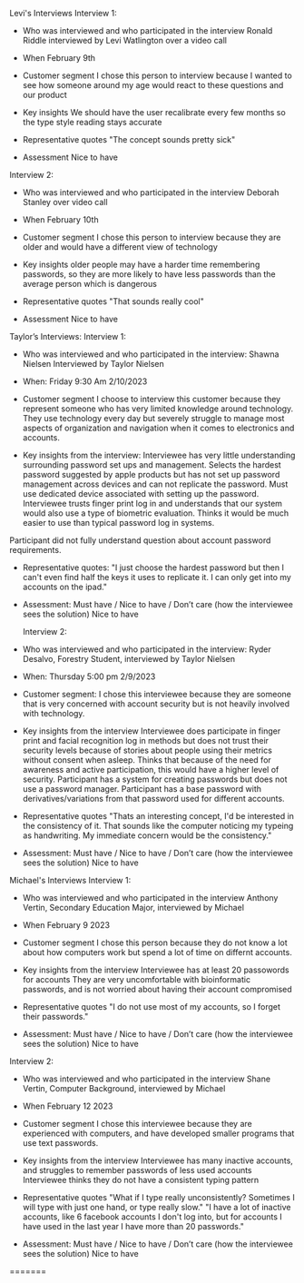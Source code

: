 
Levi's Interviews
Interview 1:
  - Who was interviewed and who participated in the interview
    Ronald Riddle interviewed by Levi Watlington over a video call
    
  - When
    February 9th
    
  - Customer segment
    I chose this person to interview because I wanted to see how someone around my age would react to these questions and our product
    
  - Key insights
    We should have the user recalibrate every few months so the type style 
    reading stays accurate
    
  - Representative quotes
    "The concept sounds pretty sick"
    
  - Assessment
    Nice to have
  
Interview 2:
  - Who was interviewed and who participated in the interview
    Deborah Stanley over video call
    
  - When
    February 10th
    
  - Customer segment
    I chose this person to interview because they are older and would have a different view of technology
    
  - Key insights
    older people may have a harder time remembering passwords, so they are
    more likely to have less passwords than the average person which is 
    dangerous
    
  - Representative quotes
    "That sounds really cool"
  
  - Assessment
    Nice to have
  
  Taylor’s Interviews:
	Interview 1:
 - Who was interviewed and who participated in the interview:
 Shawna Nielsen Interviewed by Taylor Nielsen
 - When: Friday 9:30 Am 2/10/2023
 - Customer segment
 I choose to interview this customer because they represent someone who has very limited knowledge around technology. They use technology every day but severely struggle to manage most aspects of organization and navigation when it comes to electronics and accounts. 
 
 - Key insights from the interview:
 Interviewee has very little understanding surrounding password set ups and management. Selects the hardest password suggested by apple products but has not set up password management across devices and can not replicate the password. Must use dedicated device associated with setting up the password. Interviewee trusts finger print log in and understands that our system would also use a type of biometric evaluation. Thinks it would be much easier to use than typical password log in systems.
 
 Participant did not fully understand question about account password requirements. 
 
 - Representative quotes:
 "I just choose the hardest password but then I can't even find half the keys it uses to replicate it. I can only get into my accounts on the ipad."
 
 - Assessment: Must have / Nice to have / Don’t care (how the interviewee sees the solution)
 Nice to have

	Interview 2:
 - Who was interviewed and who participated in the interview:
 Ryder Desalvo, Forestry Student, interviewed by Taylor Nielsen
 - When: Thursday 5:00 pm 2/9/2023
 - Customer segment:
 I chose this interviewee because they are someone that is very concerned with account security but is not heavily involved with technology.
 - Key insights from the interview
 Interviewee does participate in finger print and facial recognition log in methods but does not trust their security levels because of stories about people using their metrics without consent when asleep. Thinks that because of the need for awareness and active participation, this would have a higher level of security. 
 Participant has a system for creating passwords but does not use a password manager. Participant has a base password with derivatives/variations from that password used for different accounts. 
 - Representative quotes
 "Thats an interesting concept, I'd be interested in the consistency of it. That sounds like the computer noticing my typeing as handwriting. My immediate concern would be the consistency."
 - Assessment: Must have / Nice to have / Don’t care (how the interviewee sees the solution)
 Nice to have


Michael's Interviews
Interview 1:
 - Who was interviewed and who participated in the interview
 Anthony Vertin, Secondary Education Major, interviewed by Michael

 - When
 February 9 2023

 - Customer segment
 I chose this person because they do not know a lot about how computers work but spend a lot of time on differnt accounts. 

 - Key insights from the interview
 Interviewee has at least 20 passowords for accounts
 They are very uncomfortable with bioinformatic passwords, and is not worried about having their account compromised

 - Representative quotes
 "I do not use most of my accounts, so I forget their passwords."

 - Assessment: Must have / Nice to have / Don’t care (how the interviewee sees the solution)
 Nice to have

Interview 2:
 - Who was interviewed and who participated in the interview
 Shane Vertin, Computer Background, interviewed by Michael

 - When
 February 12 2023

 - Customer segment
 I chose this interviewee because they are experienced with computers, and have developed smaller programs that use text passwords. 

 - Key insights from the interview
 Interviewee has many inactive accounts, and struggles to remember passwords of less used accounts
 Interviewee thinks they do not have a consistent typing pattern

 - Representative quotes
 "What if I type really unconsistently? Sometimes I will type with just one hand, or type really slow."
 "I have a lot of inactive accounts, like 6 facebook accounts I don't log into, but for accounts I have used in the last year I have more than 20 passwords."

 - Assessment: Must have / Nice to have / Don’t care (how the interviewee sees the solution)
 Nice to have



=======
